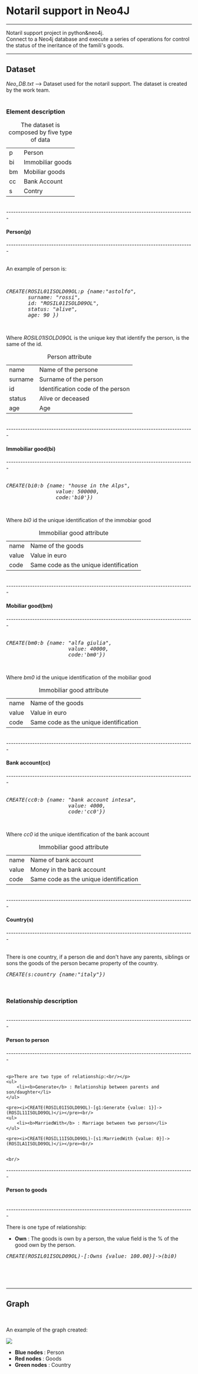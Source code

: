 <!-- ---------------------------------------------------------------------- -->
<h1>Notaril support in Neo4J</h1>
<!-- ---------------------------------------------------------------------- -->
<div>
   <hr>
   <p>
       Notaril support project in python&neo4j.<br/>
       Connect to a Neo4j database and execute a series of operations for control
       the status of the ineritance of the famili's goods.<br/>
   </p>
   <hr>
   <h2>Dataset</h2>
   <i>Neo_DB.txt</i> --> Dataset used for the notaril support. The dataset is 
                         created by the work team.<br/><br/>


   <h3>Element description</h3>
   <table>
       <caption>The dataset is composed by five type of data</caption>
           <tr><td>p        </td><td>Person            </td></tr>
           <tr><td>bi       </td><td>Immobiliar goods </td></tr>
           <tr><td>bm       </td><td>Mobiliar goods    </td></tr>
           <tr><td>cc       </td><td>Bank Account      </td></tr>
           <tr><td>s        </td><td>Contry            </td></tr>
   </table>
   <br/>
    
</div>
-------------------------------------------------------------------------------
<h4>Person(p)</h4>
-------------------------------------------------------------------------------
<div>
   <br/>
 
   <p>An example of person is:</p>
   <br/>

<pre><i>CREATE(ROSIL01ISOLD09OL:p {name:"astolfo",
       surname: "rossi",   
       id: "ROSIL01ISOLD09OL",   
       status: "alive",
       age: 90 })</i></pre><br/>
   <p>
       Where <i>ROSIL01ISOLD09OL</i> is the unique key that identify the 
       person, is the same of the id.<br/>
   </p>
    
   <table>
       <caption>Person attribute</caption>
           <tr><td>name     </td><td>Name of the persone               </td></tr>
           <tr><td>surname  </td><td>Surname of the person             </td></tr>
           <tr><td>id       </td><td>Identification code of the person </td></tr>
           <tr><td>status   </td><td>Alive or deceased                 </td></tr>
           <tr><td>age      </td><td>Age                               </td></tr>
   </table>
   
<br/>
</div>
-------------------------------------------------------------------------------
<h4>Immobiliar good(bi)</h4>
-------------------------------------------------------------------------------
<div>
   <br/>

<pre><i>CREATE(bi0:b {name: "house in the Alps",
                value: 500000,
				code:'bi0'})</i></pre><br/>

   <p>Where <i>bi0</i> id the unique identification of the immobiar good<br/></p>

   <table>
       <caption>Immobiliar good attribute</caption>
           <tr><td>name     </td><td>Name of the goods                      </td></tr>
           <tr><td>value    </td><td>Value in euro                          </td></tr>
           <tr><td>code     </td><td>Same code as the unique identification </td></tr>
   </table>

   <br/>
</div>
-------------------------------------------------------------------------------
<h4>Mobiliar good(bm)</h4>
-------------------------------------------------------------------------------
<div>
   <br/>
    
   <pre><i>CREATE(bm0:b {name: "alfa giulia",
                    value: 40000,
    				code:'bm0'})</i></pre><br/>
    
    
   <p>Where <i>bm0</i> id the unique identification of the mobiliar good<br/></p>
    
   <table>
       <caption>Immobiliar good attribute</caption>
           <tr><td>name     </td><td>Name of the goods                      </td></tr>
           <tr><td>value    </td><td>Value in euro                          </td></tr>
           <tr><td>code     </td><td>Same code as the unique identification </td></tr>
   </table>
    
   <br/>
</div>
-------------------------------------------------------------------------------
<h4>Bank account(cc)</h4>
-------------------------------------------------------------------------------
<div>
   <br/>
    
    
   <pre><i>CREATE(cc0:b {name: "bank account intesa",
                    value: 4000,
    				code:'cc0'})</i></pre><br/>
    
   <p>Where <i>cc0</i> id the unique identification of the bank account<br/></p>
    
   <table>
       <caption>Immobiliar good attribute</caption>
           <tr><td>name     </td><td>Name of bank account                   </td></tr>
           <tr><td>value    </td><td>Money in the bank account              </td></tr>
           <tr><td>code     </td><td>Same code as the unique identification </td></tr>
   </table>
    
   <br/>
</div>
-------------------------------------------------------------------------------
<h4>Country(s)</h4>
-------------------------------------------------------------------------------
<div>
   <br/>
   
   <p>
       There is one country, if a person die and don't have any parents, siblings or
       sons the goods of the person became property of the country.<br/>
   </p>
   
   <pre><i>CREATE(s:country {name:"italy"})</i></pre><br/>
</div>
<!-- ---------------------------------------------------------------------- -->
<h3>Relationship description</h3><br/>
-------------------------------------------------------------------------------
<h4>Person to person</h4>
-------------------------------------------------------------------------------
<div>
    <br/>
    
    <p>There are two type of relationship:<br/></p>
    <ul>
        <li><b>Generate</b> : Relationship between parents and son/daughter</li>
    </ul>
    
    <pre><i>CREATE(ROSIL01ISOLD09OL)-[g1:Generate {value: 1}]->(ROSIL11ISOLD09OL)</i></pre><br/>
    <ul>
        <li><b>MarriedWith</b> : Marriage between two person</li>
    </ul>
    
    <pre><i>CREATE(ROSIL11ISOLD09OL)-[s1:MarriedWith {value: 0}]->(ROSILA1ISOLD09OL)</i></pre><br/>
    
    
    <br/>
</div>
-------------------------------------------------------------------------------
<h4>Person to goods</h4><br/>
-------------------------------------------------------------------------------
<br/>

There is one type of relationship:<br/>
<ul>
    <li><b>Own</b> : The goods is own by a person, the value field is the % of
                      the good own by the person.</li>
</ul>

<pre><i>CREATE(ROSIL01ISOLD09OL)-[:Owns {value: 100.00}]->(bi0)</i></pre><br/>

<br/>
<br/>
<hr>
<h2>Graph</h2><br/>

An example of the graph created: <br/>
<p><img src = "https://github.com/Bartyxx/Neo4JNotarilSupport/blob/main/img/completeGraph.png"/></p>
<ul>
    <li><b>Blue nodes </b> : Person </li>
    <li><b>Red nodes  </b> : Goods  </li>
    <li><b>Green nodes</b> : Country</li>
</ul>

<br/>